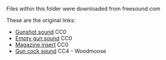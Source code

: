 Files within this folder were downloaded from freesound.com

These are the original links:
- [Gunshot sound](https://freesound.org/people/Brokenphono/sounds/344142/) CC0
- [Empty gun sound](https://freesound.org/people/KlawyKogut/sounds/154934/) CC0
- [Magazine insert](https://freesound.org/people/Pjkasinski3/sounds/171614/) CC0
- [Gun cock sound](https://freesound.org/people/woodmoose/sounds/155388/) CC4 - Woodmoose
